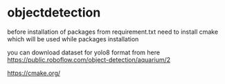 # objectdetection

before installation of packages from requirement.txt need to install cmake which will be used while packages installation

you can download dataset for yolo8 format from here
https://public.roboflow.com/object-detection/aquarium/2 

https://cmake.org/
